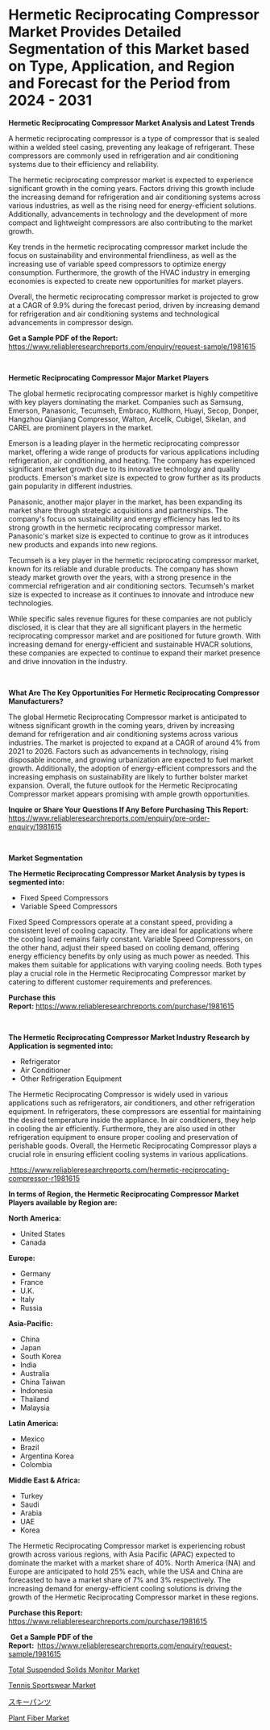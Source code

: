 <p><h1>Hermetic Reciprocating Compressor Market Provides Detailed Segmentation of this Market based on Type, Application, and Region and Forecast for the Period from 2024 - 2031</h1></p><p><strong>Hermetic Reciprocating Compressor Market Analysis and Latest Trends</strong></p>
<p><p>A hermetic reciprocating compressor is a type of compressor that is sealed within a welded steel casing, preventing any leakage of refrigerant. These compressors are commonly used in refrigeration and air conditioning systems due to their efficiency and reliability.</p><p>The hermetic reciprocating compressor market is expected to experience significant growth in the coming years. Factors driving this growth include the increasing demand for refrigeration and air conditioning systems across various industries, as well as the rising need for energy-efficient solutions. Additionally, advancements in technology and the development of more compact and lightweight compressors are also contributing to the market growth.</p><p>Key trends in the hermetic reciprocating compressor market include the focus on sustainability and environmental friendliness, as well as the increasing use of variable speed compressors to optimize energy consumption. Furthermore, the growth of the HVAC industry in emerging economies is expected to create new opportunities for market players.</p><p>Overall, the hermetic reciprocating compressor market is projected to grow at a CAGR of 9.9% during the forecast period, driven by increasing demand for refrigeration and air conditioning systems and technological advancements in compressor design.</p></p>
<p><strong>Get a Sample PDF of the Report:&nbsp;</strong> <a href="https://www.reliableresearchreports.com/enquiry/request-sample/1981615">https://www.reliableresearchreports.com/enquiry/request-sample/1981615</a></p>
<p>&nbsp;</p>
<p><strong>Hermetic Reciprocating Compressor Major Market Players</strong></p>
<p><p>The global hermetic reciprocating compressor market is highly competitive with key players dominating the market. Companies such as Samsung, Emerson, Panasonic, Tecumseh, Embraco, Kulthorn, Huayi, Secop, Donper, Hangzhou Qianjiang Compressor, Walton, Arcelik, Cubigel, Sikelan, and CAREL are prominent players in the market.</p><p>Emerson is a leading player in the hermetic reciprocating compressor market, offering a wide range of products for various applications including refrigeration, air conditioning, and heating. The company has experienced significant market growth due to its innovative technology and quality products. Emerson's market size is expected to grow further as its products gain popularity in different industries.</p><p>Panasonic, another major player in the market, has been expanding its market share through strategic acquisitions and partnerships. The company's focus on sustainability and energy efficiency has led to its strong growth in the hermetic reciprocating compressor market. Panasonic's market size is expected to continue to grow as it introduces new products and expands into new regions.</p><p>Tecumseh is a key player in the hermetic reciprocating compressor market, known for its reliable and durable products. The company has shown steady market growth over the years, with a strong presence in the commercial refrigeration and air conditioning sectors. Tecumseh's market size is expected to increase as it continues to innovate and introduce new technologies.</p><p>While specific sales revenue figures for these companies are not publicly disclosed, it is clear that they are all significant players in the hermetic reciprocating compressor market and are positioned for future growth. With increasing demand for energy-efficient and sustainable HVACR solutions, these companies are expected to continue to expand their market presence and drive innovation in the industry.</p></p>
<p>&nbsp;</p>
<p><strong>What Are The Key Opportunities For Hermetic Reciprocating Compressor Manufacturers?</strong></p>
<p><p>The global Hermetic Reciprocating Compressor market is anticipated to witness significant growth in the coming years, driven by increasing demand for refrigeration and air conditioning systems across various industries. The market is projected to expand at a CAGR of around 4% from 2021 to 2026. Factors such as advancements in technology, rising disposable income, and growing urbanization are expected to fuel market growth. Additionally, the adoption of energy-efficient compressors and the increasing emphasis on sustainability are likely to further bolster market expansion. Overall, the future outlook for the Hermetic Reciprocating Compressor market appears promising with ample growth opportunities.</p></p>
<p><strong>Inquire or Share Your Questions If Any Before Purchasing This Report:</strong> <a href="https://www.reliableresearchreports.com/enquiry/pre-order-enquiry/1981615">https://www.reliableresearchreports.com/enquiry/pre-order-enquiry/1981615</a></p>
<p>&nbsp;</p>
<p><strong>Market Segmentation</strong></p>
<p><strong>The Hermetic Reciprocating Compressor Market Analysis by types is segmented into:</strong></p>
<p><ul><li>Fixed Speed Compressors</li><li>Variable Speed Compressors</li></ul></p>
<p><p>Fixed Speed Compressors operate at a constant speed, providing a consistent level of cooling capacity. They are ideal for applications where the cooling load remains fairly constant. Variable Speed Compressors, on the other hand, adjust their speed based on cooling demand, offering energy efficiency benefits by only using as much power as needed. This makes them suitable for applications with varying cooling needs. Both types play a crucial role in the Hermetic Reciprocating Compressor market by catering to different customer requirements and preferences.</p></p>
<p><strong>Purchase this Report:&nbsp;</strong><a href="https://www.reliableresearchreports.com/purchase/1981615">https://www.reliableresearchreports.com/purchase/1981615</a></p>
<p>&nbsp;</p>
<p><strong>The Hermetic Reciprocating Compressor Market Industry Research by Application is segmented into:</strong></p>
<p><ul><li>Refrigerator</li><li>Air Conditioner</li><li>Other Refrigeration Equipment</li></ul></p>
<p><p>The Hermetic Reciprocating Compressor is widely used in various applications such as refrigerators, air conditioners, and other refrigeration equipment. In refrigerators, these compressors are essential for maintaining the desired temperature inside the appliance. In air conditioners, they help in cooling the air efficiently. Furthermore, they are also used in other refrigeration equipment to ensure proper cooling and preservation of perishable goods. Overall, the Hermetic Reciprocating Compressor plays a crucial role in ensuring efficient cooling systems in various applications.</p></p>
<p><a href="https://www.reliableresearchreports.com/hermetic-reciprocating-compressor-r1981615">&nbsp;https://www.reliableresearchreports.com/hermetic-reciprocating-compressor-r1981615</a></p>
<p><strong>In terms of Region, the Hermetic Reciprocating Compressor Market Players available by Region are:</strong></p>
<p>
    <p> <strong> North America: </strong>
        <ul>
            <li>United States</li>
            <li>Canada</li>
        </ul>
        </p> 
    <p> <strong> Europe: </strong>
        <ul>
            <li>Germany</li>
            <li>France</li>
            <li>U.K.</li>
            <li>Italy</li>
            <li>Russia</li>
        </ul>
        </p> 
    <p> <strong> Asia-Pacific: </strong>
        <ul>
            <li>China</li>
            <li>Japan</li>
            <li>South Korea</li>
            <li>India</li>
            <li>Australia</li>
            <li>China Taiwan</li>
            <li>Indonesia</li>
            <li>Thailand</li>
            <li>Malaysia</li>
        </ul>
        </p> 
    <p> <strong> Latin America: </strong>
        <ul>
            <li>Mexico</li>
            <li>Brazil</li>
            <li>Argentina Korea</li>
            <li>Colombia</li>
        </ul>
        </p> 
    <p> <strong> Middle East & Africa: </strong>
        <ul>
            <li>Turkey</li>
            <li>Saudi</li>
            <li>Arabia</li>
            <li>UAE</li>
            <li>Korea</li>
        </ul>
    </p>
    </p>
<p><p>The Hermetic Reciprocating Compressor market is experiencing robust growth across various regions, with Asia Pacific (APAC) expected to dominate the market with a market share of 40%. North America (NA) and Europe are anticipated to hold 25% each, while the USA and China are forecasted to have a market share of 7% and 3% respectively. The increasing demand for energy-efficient cooling solutions is driving the growth of the Hermetic Reciprocating Compressor market in these regions.</p></p>
<p><strong>Purchase this Report: </strong><a href="https://www.reliableresearchreports.com/purchase/1981615">https://www.reliableresearchreports.com/purchase/1981615</a></p>
<p>&nbsp;<strong>Get a Sample PDF of the Report:&nbsp;&nbsp;</strong><a href="https://www.reliableresearchreports.com/enquiry/request-sample/1981615">https://www.reliableresearchreports.com/enquiry/request-sample/1981615</a></p>
<p><strong></strong></p>
<p><p><a href="https://github.com/biheemgalvinlouises6hokrh3h/Market-Research-Report-List-2/blob/main/total-suspended-solids-monitor-market.md">Total Suspended Solids Monitor Market</a></p><p><a href="https://www.linkedin.com/pulse/tennis-sportswear-market-analysis-sze-forecasted-period-from-e6jkf?trackingId=VfSsfE8p%2BJD%2F4KyX1OuUcw%3D%3D">Tennis Sportswear Market</a></p><p><a href="https://github.com/zoetazuur/Market-Research-Report-List-1/blob/main/267944934336.md">スキーパンツ</a></p><p><a href="https://www.linkedin.com/pulse/plant-fiber-market-insights-players-forecast-till-2031-talisman-kw-aagme?trackingId=bgHwX4s7ilDzqscXUcD83w%3D%3D">Plant Fiber Market</a></p></p>